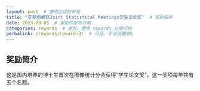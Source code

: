 ```yaml
---
layout: post  # 使用合适的布局
title: "李梦雨蝉联Joint Statistical Meetings学生论文奖"  # 奖励名称
date: 2023-08-05  # 奖励的发布日期
categories: rewards  # 类别，使用 rewards 以便归档
permalink: /rewards/reward-3/  # 可选，手动设置URL
---
```


## 奖励简介
这是国内培养的博士生首次在图像统计分会获得“学生论文奖”。这一奖项每年共有五个名额。